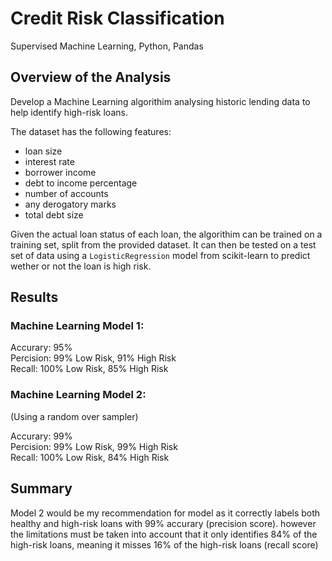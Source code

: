 # Credit Risk Classification

Supervised Machine Learning, Python, Pandas

## Overview of the Analysis

Develop a Machine Learning algorithim analysing historic lending data to help identify high-risk loans.

The dataset has the following features:
- loan size
- interest rate
- borrower income
- debt to income percentage
- number of accounts
- any derogatory marks
- total debt size

Given the actual loan status of each loan, the algorithim can be trained on a training set, split from the provided dataset. It can then be tested on a test set of data using a `LogisticRegression` model from scikit-learn to predict wether or not the loan is high risk.

## Results

### Machine Learning Model 1:

Accurary: 95% </br>
Percision: 99% Low Risk, 91% High Risk </br>
Recall: 100% Low Risk, 85% High Risk </br>

### Machine Learning Model 2:
(Using a random over sampler)

Accurary: 99% </br>
Percision: 99% Low Risk, 99% High Risk </br>
Recall: 100% Low Risk, 84% High Risk </br>

## Summary
Model 2 would be my recommendation for model as it correctly labels both healthy and high-risk loans with 99% accurary (precision score). however the limitations must be taken into account that it only identifies 84% of the high-risk loans, meaning it misses 16% of the high-risk loans (recall score)
